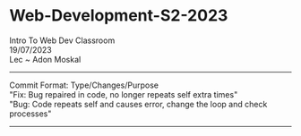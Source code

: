 # Web-Development-S2-2023
Intro To Web Dev Classroom                                                                                                        
19/07/2023                                                                                                                        
Lec ~ Adon Moskal        

-----------------------------------------------

Commit Format: 
Type/Changes/Purpose                                                                                                              
"Fix: Bug repaired in code, no longer repeats self extra times"                                                                   
"Bug: Code repeats self and causes error, change the loop and check processes" 

-----------------------------------------------
